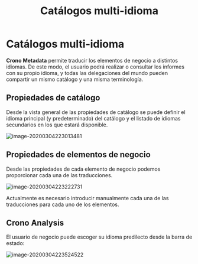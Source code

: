 ﻿---
title: Catálogos multi-idioma
sidebarDepth: 2
position: 10
Autogenerated: true
---

# Catálogos multi-idioma

**Crono Metadata** permite traducir los elementos de negocio a distintos idiomas. De este modo, el usuario podrá realizar o consultar los informes con su propio idioma, y todas las delegaciones del mundo pueden compartir un mismo catálogo y una misma terminología.

## Propiedades de catálogo

Desde la vista general de las propiedades de catálogo se puede definir el idioma principal (y predeterminado) del catálogo y el listado de idiomas secundarios en los que estará disponible.

![image-20200304223013481](/images/multidioma1.png)



## Propiedades de elementos de negocio

Desde las propiedades de cada elemento de negocio podemos proporcionar cada una de las traducciones.

![image-20200304223222731](/images/multidioma2.png)

Actualmente es necesario introducir manualmente cada una de las traducciones para cada uno de los elementos.

## Crono Analysis

El usuario de negocio puede escoger su idioma predilecto desde la barra de estado:

![image-20200304223524522](/images/multidioma3.png)
